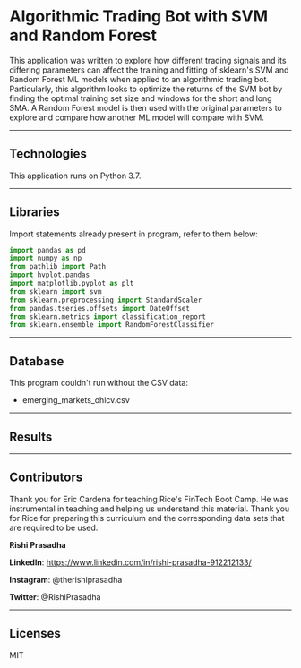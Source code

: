 # Algorithmic Trading Bot with SVM and Random Forest

This application was written to explore how different trading signals and its differing parameters can affect the training and fitting of sklearn's SVM and Random Forest ML models when applied to an algorithmic trading bot. Particularly, this algorithm looks to optimize the returns of the SVM bot by finding the optimal training set size and windows for the short and long SMA. A Random Forest model is then used with the original parameters to explore and compare how another ML model will compare with SVM.

---

## Technologies 

This application runs on Python 3.7.

---

## Libraries

Import statements already present in program, refer to them below:

```python
import pandas as pd
import numpy as np
from pathlib import Path
import hvplot.pandas
import matplotlib.pyplot as plt
from sklearn import svm
from sklearn.preprocessing import StandardScaler
from pandas.tseries.offsets import DateOffset
from sklearn.metrics import classification_report
from sklearn.ensemble import RandomForestClassifier
```

---

## Database

This program couldn't run without the CSV data:

* emerging_markets_ohlcv.csv

---

## Results


---
## Contributors

Thank you for Eric Cardena for teaching Rice's FinTech Boot Camp. He was instrumental in teaching and helping us understand this material. Thank you for Rice for preparing this curriculum and the corresponding data sets that are required to be used. 

**Rishi Prasadha**

**LinkedIn**: https://www.linkedin.com/in/rishi-prasadha-912212133/

**Instagram**: @therishiprasadha

**Twitter**: @RishiPrasadha

---

## Licenses 

MIT